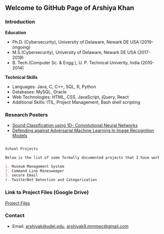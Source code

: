 ## Welcome to GitHub Page of Arshiya Khan



### Introduction


**Education**
- Ph.D. (Cybersecurity), University of Delaware, Newark DE USA (2019-ongoing)
- M.S.(Cybersecurity), University of Delaware, Newark DE USA (2017-2019)
- B. Tech.(Computer Sc. & Engg.), U. P. Technical Univerity, India (2010-2014)

**Technical Skills**
- Languages: Java, C, C++, SQL, R, Python
- Databases: MySQL, Oracle 
- Web Technologies: HTML, CSS, JavaScript, jQuery, React
- Additional Skills: ITIL, Project Management, Bash shell scripting

### Research Posters

- [Sound Classification using 1D- Convolutional Neural Networks](https://github.com/CyberSecurIt/CyberSecurIt.github.io/tree/master/Posters/SoundClassification.pdf)
- [Defending against Adversarial Machine Learning In Image Recognition Models](https://github.com/CyberSecurIt/CyberSecurIt.github.io/blob/master/Posters/DefenseAgainstMLAttacks.pdf)

```markdown

School Projects

Below is the list of some formally documented projects that I have worked on among other freelance projects.

1. Museum Management System 
2. Command Line Minesweeper 
3. secure Email
4. TwitterBot Detection and Categorization

```
### Link to Project Files (Google Drive)
[Project Files](https://github.com/CyberSecurIt/CyberSecurIt.github.io/tree/master/Projects)


### Contact
- Email: arshiyak@udel.edu, arshiyak9.mmmec@gmail.com
